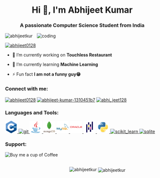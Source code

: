 <h1 align="center">Hi 👋, I'm Abhijeet Kumar</h1>
<h3 align="center">A passionate Computer Science Student from India</h3>

<img align="right" alt="coding" width="400" src="https://cdn.dribbble.com/users/1292677/screenshots/6139167/avento.gif">

<p align="left"> <img src="https://komarev.com/ghpvc/?username=abhijeetkur&label=Profile%20views&color=0e75b6&style=flat" alt="abhijeetkur" /> </p>

<p align="left"> <a href="https://twitter.com/abhijeet0128" target="blank"><img src="https://img.shields.io/twitter/follow/abhijeet0128?logo=twitter&style=for-the-badge" alt="abhijeet0128" /></a> </p>

- 🔭 I’m currently working on **Touchless Restaurant**

- 🌱 I’m currently learning **Machine Learning**

- ⚡ Fun fact **I am not a funny guy😁**

<h3 align="left">Connect with me:</h3>
<p align="left">
<a href="https://twitter.com/abhijeet0128" target="blank"><img align="center" src="https://raw.githubusercontent.com/rahuldkjain/github-profile-readme-generator/master/src/images/icons/Social/twitter.svg" alt="abhijeet0128" height="30" width="40" /></a>
<a href="https://linkedin.com/in/abhijeet-kumar-1310451b7" target="blank"><img align="center" src="https://raw.githubusercontent.com/rahuldkjain/github-profile-readme-generator/master/src/images/icons/Social/linked-in-alt.svg" alt="abhijeet-kumar-1310451b7" height="30" width="40" /></a>
<a href="https://www.leetcode.com/abhi_jeet128" target="blank"><img align="center" src="https://raw.githubusercontent.com/rahuldkjain/github-profile-readme-generator/master/src/images/icons/Social/leet-code.svg" alt="abhi_jeet128" height="30" width="40" /></a>
</p>

<h3 align="left">Languages and Tools:</h3>
<p align="left"> <a href="https://www.w3schools.com/cpp/" target="_blank" rel="noreferrer"> <img src="https://raw.githubusercontent.com/devicons/devicon/master/icons/cplusplus/cplusplus-original.svg" alt="cplusplus" width="40" height="40"/> </a> <a href="https://git-scm.com/" target="_blank" rel="noreferrer"> <img src="https://www.vectorlogo.zone/logos/git-scm/git-scm-icon.svg" alt="git" width="40" height="40"/> </a> <a href="https://www.java.com" target="_blank" rel="noreferrer"> <img src="https://raw.githubusercontent.com/devicons/devicon/master/icons/java/java-original.svg" alt="java" width="40" height="40"/> </a> <a href="https://www.mongodb.com/" target="_blank" rel="noreferrer"> <img src="https://raw.githubusercontent.com/devicons/devicon/master/icons/mongodb/mongodb-original-wordmark.svg" alt="mongodb" width="40" height="40"/> </a> <a href="https://www.mysql.com/" target="_blank" rel="noreferrer"> <img src="https://raw.githubusercontent.com/devicons/devicon/master/icons/mysql/mysql-original-wordmark.svg" alt="mysql" width="40" height="40"/> </a> <a href="https://www.oracle.com/" target="_blank" rel="noreferrer"> <img src="https://raw.githubusercontent.com/devicons/devicon/master/icons/oracle/oracle-original.svg" alt="oracle" width="40" height="40"/> </a> <a href="https://pandas.pydata.org/" target="_blank" rel="noreferrer"> <img src="https://raw.githubusercontent.com/devicons/devicon/2ae2a900d2f041da66e950e4d48052658d850630/icons/pandas/pandas-original.svg" alt="pandas" width="40" height="40"/> </a> <a href="https://www.python.org" target="_blank" rel="noreferrer"> <img src="https://raw.githubusercontent.com/devicons/devicon/master/icons/python/python-original.svg" alt="python" width="40" height="40"/> </a> <a href="https://scikit-learn.org/" target="_blank" rel="noreferrer"> <img src="https://upload.wikimedia.org/wikipedia/commons/0/05/Scikit_learn_logo_small.svg" alt="scikit_learn" width="40" height="40"/> </a> <a href="https://www.sqlite.org/" target="_blank" rel="noreferrer"> <img src="https://www.vectorlogo.zone/logos/sqlite/sqlite-icon.svg" alt="sqlite" width="40" height="40"/> </a> </p>

<h3 align="left">Support:</h3>
<p><a href="https://www.buymeacoffee.com/Buy me a cup of Coffee"> <img align="left" src="https://cdn.buymeacoffee.com/buttons/v2/default-yellow.png" height="50" width="210" alt="Buy me a cup of Coffee" /></a></p><br><br>

<p><img align="left" src="https://github-readme-stats.vercel.app/api/top-langs?username=abhijeetkur&show_icons=true&locale=en&layout=compact" alt="abhijeetkur" /></p>

<p>&nbsp;<img align="center" src="https://github-readme-stats.vercel.app/api?username=abhijeetkur&show_icons=true&locale=en" alt="abhijeetkur" /></p>
